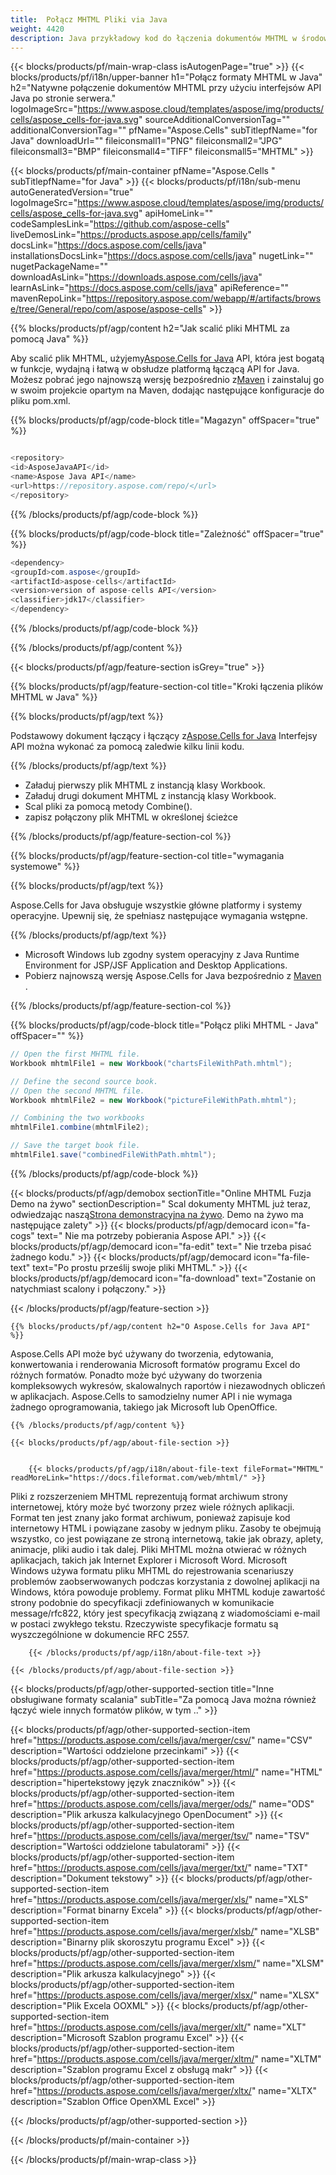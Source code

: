 ```yaml
---
title:  Połącz MHTML Pliki via Java
weight: 4420
description: Java przykładowy kod do łączenia dokumentów MHTML w środowisku wykonawczym Java dla aplikacji JSP/JSF i aplikacji komputerowych.
---
```

{{< blocks/products/pf/main-wrap-class isAutogenPage="true" >}}
{{< blocks/products/pf/i18n/upper-banner h1="Połącz formaty MHTML w Java" h2="Natywne połączenie dokumentów MHTML przy użyciu interfejsów API Java po stronie serwera." logoImageSrc="https://www.aspose.cloud/templates/aspose/img/products/cells/aspose_cells-for-java.svg" sourceAdditionalConversionTag="" additionalConversionTag="" pfName="Aspose.Cells" subTitlepfName="for Java" downloadUrl="" fileiconsmall1="PNG" fileiconsmall2="JPG" fileiconsmall3="BMP" fileiconsmall4="TIFF" fileiconsmall5="MHTML" >}}

{{< blocks/products/pf/main-container pfName="Aspose.Cells " subTitlepfName="for Java" >}}
{{< blocks/products/pf/i18n/sub-menu autoGeneratedVersion="true" logoImageSrc="https://www.aspose.cloud/templates/aspose/img/products/cells/aspose_cells-for-java.svg" apiHomeLink="" codeSamplesLink="https://github.com/aspose-cells" liveDemosLink="https://products.aspose.app/cells/family" docsLink="https://docs.aspose.com/cells/java" installationsDocsLink="https://docs.aspose.com/cells/java" nugetLink="" nugetPackageName="" downloadAsLink="https://downloads.aspose.com/cells/java" learnAsLink="https://docs.aspose.com/cells/java" apiReference="" mavenRepoLink="https://repository.aspose.com/webapp/#/artifacts/browse/tree/General/repo/com/aspose/aspose-cells" >}}

{{% blocks/products/pf/agp/content h2="Jak scalić pliki MHTML za pomocą Java" %}}

 Aby scalić plik MHTML, użyjemy[Aspose.Cells for Java](https://products.aspose.com/cells/java) API, która jest bogatą w funkcje, wydajną i łatwą w obsłudze platformą łączącą API for Java. Możesz pobrać jego najnowszą wersję bezpośrednio z[Maven](https://repository.aspose.com/webapp/#/artifacts/browse/tree/General/repo/com/aspose/aspose-cells) i zainstaluj go w swoim projekcie opartym na Maven, dodając następujące konfiguracje do pliku pom.xml.

{{% blocks/products/pf/agp/code-block title="Magazyn" offSpacer="true" %}}

```cs

<repository>
<id>AsposeJavaAPI</id>
<name>Aspose Java API</name>
<url>https://repository.aspose.com/repo/</url>
</repository>

```

{{% /blocks/products/pf/agp/code-block %}}

{{% blocks/products/pf/agp/code-block title="Zależność" offSpacer="true" %}}

```cs
<dependency>
<groupId>com.aspose</groupId>
<artifactId>aspose-cells</artifactId>
<version>version of aspose-cells API</version>
<classifier>jdk17</classifier>
</dependency>

```

{{% /blocks/products/pf/agp/code-block %}}

{{% /blocks/products/pf/agp/content %}}

{{< blocks/products/pf/agp/feature-section isGrey="true" >}}

{{% blocks/products/pf/agp/feature-section-col title="Kroki łączenia plików MHTML w Java" %}}

{{% blocks/products/pf/agp/text %}}

Podstawowy dokument łączący i łączący z[Aspose.Cells for Java](https://products.aspose.com/cells/java) Interfejsy API można wykonać za pomocą zaledwie kilku linii kodu.

{{% /blocks/products/pf/agp/text %}}

+ Załaduj pierwszy plik MHTML z instancją klasy Workbook.
+ Załaduj drugi dokument MHTML z instancją klasy Workbook.
+ Scal pliki za pomocą metody Combine().
+ zapisz połączony plik MHTML w określonej ścieżce

{{% /blocks/products/pf/agp/feature-section-col %}}

{{% blocks/products/pf/agp/feature-section-col title="wymagania systemowe" %}}

{{% blocks/products/pf/agp/text %}}

 Aspose.Cells for Java obsługuje wszystkie główne platformy i systemy operacyjne. Upewnij się, że spełniasz następujące wymagania wstępne.

{{% /blocks/products/pf/agp/text %}}

-  Microsoft Windows lub zgodny system operacyjny z Java Runtime Environment for JSP/JSF Application and Desktop Applications.
-  Pobierz najnowszą wersję Aspose.Cells for Java bezpośrednio z
 [Maven](https://repository.aspose.com/webapp/#/artifacts/browse/tree/General/repo/com/aspose/aspose-cells)  .

{{% /blocks/products/pf/agp/feature-section-col %}}

{{% blocks/products/pf/agp/code-block title="Połącz pliki MHTML - Java" offSpacer="" %}}

```cs
// Open the first MHTML file.
Workbook mhtmlFile1 = new Workbook("chartsFileWithPath.mhtml");

// Define the second source book.
// Open the second MHTML file.
Workbook mhtmlFile2 = new Workbook("pictureFileWithPath.mhtml");

// Combining the two workbooks
mhtmlFile1.combine(mhtmlFile2);

// Save the target book file.
mhtmlFile1.save("combinedFileWithPath.mhtml");  

```

{{% /blocks/products/pf/agp/code-block %}}

{{< blocks/products/pf/agp/demobox sectionTitle="Online MHTML Fuzja Demo na żywo" sectionDescription=" Scal dokumenty MHTML już teraz, odwiedzając naszą[Strona demonstracyjna na żywo](https://products.aspose.app/cells/merger). Demo na żywo ma następujące zalety" >}}
            {{< blocks/products/pf/agp/democard icon="fa-cogs" text=" Nie ma potrzeby pobierania Aspose API." >}}
            {{< blocks/products/pf/agp/democard icon="fa-edit" text=" Nie trzeba pisać żadnego kodu." >}}
            {{< blocks/products/pf/agp/democard icon="fa-file-text" text="Po prostu prześlij swoje pliki MHTML." >}}
            {{< blocks/products/pf/agp/democard icon="fa-download" text="Zostanie on natychmiast scalony i połączony." >}}

{{< /blocks/products/pf/agp/feature-section >}}

<!-- aboutfile Starts -->

    {{% blocks/products/pf/agp/content h2="O Aspose.Cells for Java API" %}}

 Aspose.Cells API może być używany do tworzenia, edytowania, konwertowania i renderowania Microsoft formatów programu Excel do różnych formatów. Ponadto może być używany do tworzenia kompleksowych wykresów, skalowalnych raportów i niezawodnych obliczeń w aplikacjach. Aspose.Cells to samodzielny numer API i nie wymaga żadnego oprogramowania, takiego jak Microsoft lub OpenOffice.



    {{% /blocks/products/pf/agp/content %}}

    {{< blocks/products/pf/agp/about-file-section >}}


        {{< blocks/products/pf/agp/i18n/about-file-text fileFormat="MHTML" readMoreLink="https://docs.fileformat.com/web/mhtml/" >}}
Pliki z rozszerzeniem MHTML reprezentują format archiwum strony internetowej, który może być tworzony przez wiele różnych aplikacji. Format ten jest znany jako format archiwum, ponieważ zapisuje kod internetowy HTML i powiązane zasoby w jednym pliku. Zasoby te obejmują wszystko, co jest powiązane ze stroną internetową, takie jak obrazy, aplety, animacje, pliki audio i tak dalej. Pliki MHTML można otwierać w różnych aplikacjach, takich jak Internet Explorer i Microsoft Word. Microsoft Windows używa formatu pliku MHTML do rejestrowania scenariuszy problemów zaobserwowanych podczas korzystania z dowolnej aplikacji na Windows, która powoduje problemy. Format pliku MHTML koduje zawartość strony podobnie do specyfikacji zdefiniowanych w komunikacie message/rfc822, który jest specyfikacją związaną z wiadomościami e-mail w postaci zwykłego tekstu. Rzeczywiste specyfikacje formatu są wyszczególnione w dokumencie RFC 2557.

        {{< /blocks/products/pf/agp/i18n/about-file-text >}}

    {{< /blocks/products/pf/agp/about-file-section >}}

<!-- aboutfile Ends -->

{{< blocks/products/pf/agp/other-supported-section title="Inne obsługiwane formaty scalania" subTitle="Za pomocą Java można również łączyć wiele innych formatów plików, w tym .." >}}

{{< blocks/products/pf/agp/other-supported-section-item href="https://products.aspose.com/cells/java/merger/csv/" name="CSV" description="Wartości oddzielone przecinkami" >}}
{{< blocks/products/pf/agp/other-supported-section-item href="https://products.aspose.com/cells/java/merger/html/" name="HTML" description="hipertekstowy język znaczników" >}}
{{< blocks/products/pf/agp/other-supported-section-item href="https://products.aspose.com/cells/java/merger/ods/" name="ODS" description="Plik arkusza kalkulacyjnego OpenDocument" >}}
{{< blocks/products/pf/agp/other-supported-section-item href="https://products.aspose.com/cells/java/merger/tsv/" name="TSV" description="Wartości oddzielone tabulatorami" >}}
{{< blocks/products/pf/agp/other-supported-section-item href="https://products.aspose.com/cells/java/merger/txt/" name="TXT" description="Dokument tekstowy" >}}
{{< blocks/products/pf/agp/other-supported-section-item href="https://products.aspose.com/cells/java/merger/xls/" name="XLS" description="Format binarny Excela" >}}
{{< blocks/products/pf/agp/other-supported-section-item href="https://products.aspose.com/cells/java/merger/xlsb/" name="XLSB" description="Binarny plik skoroszytu programu Excel" >}}
{{< blocks/products/pf/agp/other-supported-section-item href="https://products.aspose.com/cells/java/merger/xlsm/" name="XLSM" description="Plik arkusza kalkulacyjnego" >}}
{{< blocks/products/pf/agp/other-supported-section-item href="https://products.aspose.com/cells/java/merger/xlsx/" name="XLSX" description="Plik Excela OOXML" >}}
{{< blocks/products/pf/agp/other-supported-section-item href="https://products.aspose.com/cells/java/merger/xlt/" name="XLT" description="Microsoft Szablon programu Excel" >}}
{{< blocks/products/pf/agp/other-supported-section-item href="https://products.aspose.com/cells/java/merger/xltm/" name="XLTM" description="Szablon programu Excel z obsługą makr" >}}
{{< blocks/products/pf/agp/other-supported-section-item href="https://products.aspose.com/cells/java/merger/xltx/" name="XLTX" description="Szablon Office OpenXML Excel" >}}

{{< /blocks/products/pf/agp/other-supported-section >}}

{{< /blocks/products/pf/main-container >}}
    
{{< /blocks/products/pf/main-wrap-class >}}
